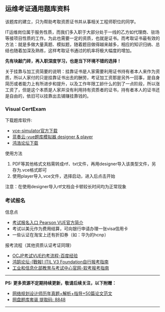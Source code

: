 ## 运维考证通用题库资料

该题库的建立，只为帮助考取资质证书并从事相关工程师职位的同学。

IT运维岗位属于服务性质，而我们多入职于大部分处于一线的乙方如代理商、驻场等接项目性质的工作。为此也需要一定的资质，也就是证书。而考取证书最有效的方法：就是多做大量真题、模拟题，随着题目做得越来越多，相应的知识归纳、总结也随着加深及熟练，这样考取证书通过的机率将极大幅度的增加。

**先有块敲门砖，再入职深度学习，也是当下环境不错的选择！**

关于挂靠与加工资简要的说明：挂靠证书是人家需要利用证书持有者本人来作为资质，所以人家付的只是挂靠证书出去的酬劳，考证加工资那是另外一回事，是自身简历或者能力上有所进步和提升，以及工作年限工龄什么的到了一点阶段，所以涨工资了，但是这个本质是人家并没有利用持有资质者的证书，持有者本人的证书还是自由的，依旧可以挂靠出去铺赚挂靠钱的。

### Visual CertExam

下载题库软件: 
* [vce-simulator官方下载](http://www.vceexam.com/)
* [蓝奏云-vue题库模拟器 designer & player](https://wwa.lanzous.com/icpEQh7kw6h)
* [鸿浩论坛下载](https://bbs.hh010.com/thread-586219-1-1.html?_dsign=07a3f391)

使用方法

1. PDF等其他格式文档需转成rtf、txt文件，再用designer导入该类型文件，另存为.vce格式即可
1. 使用player导入.vce文件，选择启动，进入后点击开始

注意：在使用designer导入rtf文档会卡顿较长时间均为正常现象

### 考试报名

信息点

* [考试报名入口 Pearson VUE官方简介](https://www.pearson.com.cn/PQI/PearsonVue)
* 考试以美元作为费用结算，可向银行申请办理一张visa信用卡
* 一些认证在淘宝上还有折扣券（如：华为的hcnp）

报考流程（其他资质认证考证同理）

* [OCJP考试VUE约考流程-百度经验](https://jingyan.baidu.com/article/72ee561a537855e16138df2b.html)
* [鸿鹄论坛-[戰報] ITIL V3 Foundation自行报考指南](https://bbs.hh010.com/thread-546945-1-1.html)
* [工业和信息化部教育与考试中心官网-软考报考指南](http://www.ruankao.org.cn/platform)


***

**PS: 更多资源不定期持续更新，敬请后续关注，以下附赠：**
* [网络规划设计师历年真题+解析+指导+50篇论文范文](https://wwa.lanzous.com/iLxaKh7mmfi)
* [网盘题库套装  提取码: 8848](https://pan.baidu.com/s/1JNt4lxdOxWJkEOEQEfLKcQ)

***

